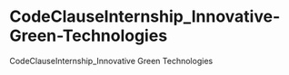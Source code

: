 # CodeClauseInternship_Innovative-Green-Technologies
CodeClauseInternship_Innovative Green Technologies
